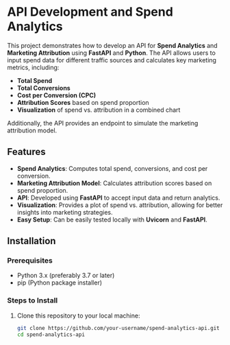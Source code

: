 # API Development and Spend Analytics

This project demonstrates how to develop an API for **Spend Analytics** and **Marketing Attribution** using **FastAPI** and **Python**. The API allows users to input spend data for different traffic sources and calculates key marketing metrics, including:

- **Total Spend**
- **Total Conversions**
- **Cost per Conversion (CPC)**
- **Attribution Scores** based on spend proportion
- **Visualization** of spend vs. attribution in a combined chart

Additionally, the API provides an endpoint to simulate the marketing attribution model.

## Features

- **Spend Analytics**: Computes total spend, conversions, and cost per conversion.
- **Marketing Attribution Model**: Calculates attribution scores based on spend proportion.
- **API**: Developed using **FastAPI** to accept input data and return analytics.
- **Visualization**: Provides a plot of spend vs. attribution, allowing for better insights into marketing strategies.
- **Easy Setup**: Can be easily tested locally with **Uvicorn** and **FastAPI**.

## Installation

### Prerequisites
- Python 3.x (preferably 3.7 or later)
- pip (Python package installer)

### Steps to Install
1. Clone this repository to your local machine:
   ```bash
   git clone https://github.com/your-username/spend-analytics-api.git
   cd spend-analytics-api
